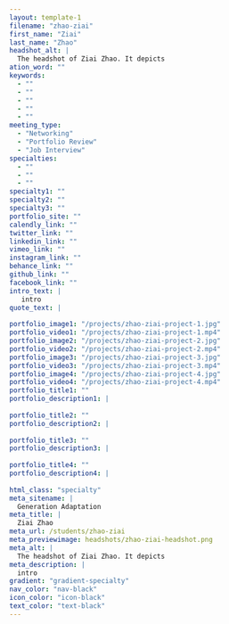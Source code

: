 ```yaml
---
layout: template-1
filename: "zhao-ziai" 
first_name: "Ziai"
last_name: "Zhao"
headshot_alt: |
  The headshot of Ziai Zhao. It depicts
ation_word: ""
keywords:
  - ""
  - ""
  - ""
  - ""
  - ""
meeting_type:
  - "Networking"
  - "Portfolio Review"
  - "Job Interview"
specialties:
  - ""
  - ""
  - ""
specialty1: ""
specialty2: ""
specialty3: ""
portfolio_site: ""
calendly_link: ""
twitter_link: ""
linkedin_link: ""
vimeo_link: ""
instagram_link: ""
behance_link: ""
github_link: ""
facebook_link: ""
intro_text: |
   intro
quote_text: |
  
portfolio_image1: "/projects/zhao-ziai-project-1.jpg"
portfolio_video1: "/projects/zhao-ziai-project-1.mp4"
portfolio_image2: "/projects/zhao-ziai-project-2.jpg"
portfolio_video2: "/projects/zhao-ziai-project-2.mp4"
portfolio_image3: "/projects/zhao-ziai-project-3.jpg"
portfolio_video3: "/projects/zhao-ziai-project-3.mp4"
portfolio_image4: "/projects/zhao-ziai-project-4.jpg"
portfolio_video4: "/projects/zhao-ziai-project-4.mp4"
portfolio_title1: ""
portfolio_description1: |
  
portfolio_title2: ""
portfolio_description2: |
   
portfolio_title3: ""
portfolio_description3: |
  
portfolio_title4: ""
portfolio_description4: |
  
html_class: "specialty"
meta_sitename: |
  Generation Adaptation
meta_title: |
  Ziai Zhao
meta_url: /students/zhao-ziai
meta_previewimage: headshots/zhao-ziai-headshot.png
meta_alt: |
  The headshot of Ziai Zhao. It depicts
meta_description: |
  intro
gradient: "gradient-specialty"
nav_color: "nav-black"
icon_color: "icon-black"
text_color: "text-black"
---
```


